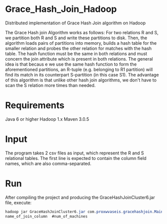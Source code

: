 # Grace_Hash_Join_Hadoop
Distributed implementation of Grace Hash Join algorithm on Hadoop

The Grace Hash join Algorithm works as follows: For two relations R and S, we partition both R and S and write these partitions to disk. Then, the algorithm loads pairs of partitions into memory, builds a hash table for the smaller relation and probes the other relation for matches with the hash table. The hash function must be the same in both relations and must concern the join attribute which is present in both relations. The general idea is that becaus e we use the same hash function to form the aforementioned partitions, an R-tuple (e.g. belonging to R1 partition) will find its match in its counterpart S-partition (in this case S1). The advantage of this algorithm is that unlike other hash join algorithms, we don't have to scan the S relation more times than needed.

# Requirements
Java 6 or higher
Hadoop 1.x
Maven 3.0.5

# Input
The program takes 2 csv files as input, which represent the R and S relational tables. The first line is expected to contain the column field names, which are also comma-separated.

# Run
After compiling the project and producing the GraceHashJoinCluster6.jar file, execute:
```Java
hadoop jar GraceHashJoinCluster6.jar com.proxwvaseis.gracehashjoin.Main path_to_left_table path_to_right_table
name_of_join_column  #num_of_machines 



